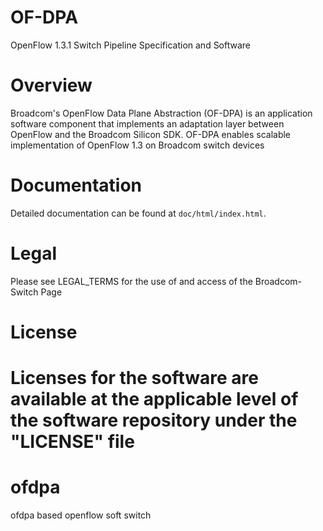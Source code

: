 
OF-DPA
======

OpenFlow 1.3.1 Switch Pipeline Specification and Software

Overview
========

Broadcom's OpenFlow Data Plane Abstraction (OF-DPA) is an application software
component that implements an adaptation layer between OpenFlow and the
Broadcom Silicon SDK. OF-DPA enables scalable implementation of OpenFlow 1.3
on Broadcom switch devices

Documentation
=============

Detailed documentation can be found at `doc/html/index.html`.

Legal
=====

Please see LEGAL_TERMS for the use of and access of the Broadcom-Switch Page

License
=======

Licenses for the software are available at the applicable level of the
software repository under the "LICENSE" file
=======
# ofdpa
ofdpa based openflow soft switch 
